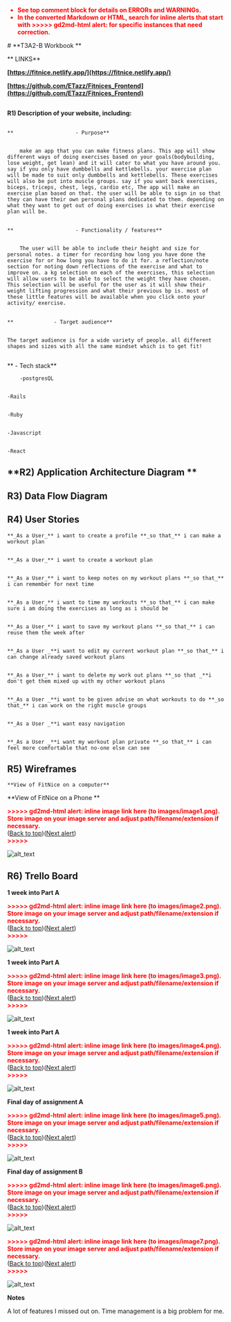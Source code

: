 
<ul style="color: red; font-weight: bold"><li>See top comment block for details on ERRORs and WARNINGs. <li>In the converted Markdown or HTML, search for inline alerts that start with >>>>>  gd2md-html alert:  for specific instances that need correction.</ul>
# **T3A2-B  Workbook **

**	LINKS**

**[https://fitnice.netlify.app/](https://fitnice.netlify.app/)**

**[https://github.com/ETazz/Fitnices_Frontend](https://github.com/ETazz/Fitnices_Frontend)**


## 
**R1)             Description of your website, including:**


## 
    **                    - Purpose**


    	make an app that you can make fitness plans. This app will show different ways of doing exercises based on your goals(bodybuilding, lose weight, get lean) and it will cater to what you have around you. say if you only have dumbbells and kettlebells. your exercise plan will be made to suit only dumbbells and kettlebells. These exercises will also be put into muscle groups. say if you want back exercises, biceps, triceps, chest, legs, cardio etc, The app will make an exercise plan based on that. the user will be able to sign in so that they can have their own personal plans dedicated to them. depending on what they want to get out of doing exercises is what their exercise plan will be. 


## 
    **                    - Functionality / features**


    	The user will be able to include their height and size for personal notes. a timer for recording how long you have done the exercise for or how long you have to do it for. a reflection/note section for noting down reflections of the exercise and what to improve on. a kg selection on each of the exercises, this selection will allow users to be able to select the weight they have chosen. This selection will be useful for the user as it will show their weight lifting progression and what their previous bp is. most of these little features will be available when you click onto your activity/ exercise.


## 
    **             - Target audience**


    The target audience is for a wide variety of people. all different shapes and sizes with all the same mindset which is to get fit!


## 
**             - Tech stack**


    	-postgresQL


    -Rails


    -Ruby


    -Javascript


    -React


## **R2)		Application Architecture Diagram		**


## **R3)		Data Flow Diagram**


## **R4)		User Stories**

	**_As a User_** i want to create a profile **_so that_** i can make a workout plan


    **_As a User_** i want to create a workout plan


    **_As a User_** i want to keep notes on my workout plans **_so that_** i can remember for next time


    **_As a User_** i want to time my workouts **_so that_** i can make sure i am doing the exercises as long as i should be


    **_As a User_** i want to save my workout plans **_so that_** i can reuse them the week after


    **_As a User _**i want to edit my current workout plan **_so that_** i can change already saved workout plans


    **_As a User_** i want to delete my work out plans **_so that _**i don't get them mixed up with my other workout plans


    **_As a User _**i want to be given advise on what workouts to do **_so that_** i can work on the right muscle groups


    **_As a User _**i want easy navigation


    **_As a User _**i want my workout plan private **_so that_** i can feel more comfortable that no-one else can see


## **R5)		Wireframes**

	

	**View of FitNice on a computer**


**View of FitNice on a Phone **



<p id="gdcalert1" ><span style="color: red; font-weight: bold">>>>>>  gd2md-html alert: inline image link here (to images/image1.png). Store image on your image server and adjust path/filename/extension if necessary. </span><br>(<a href="#">Back to top</a>)(<a href="#gdcalert2">Next alert</a>)<br><span style="color: red; font-weight: bold">>>>>> </span></p>


![alt_text](images/image1.png "image_tooltip")



## **R6)		Trello Board**

**1 week into Part A**



<p id="gdcalert2" ><span style="color: red; font-weight: bold">>>>>>  gd2md-html alert: inline image link here (to images/image2.png). Store image on your image server and adjust path/filename/extension if necessary. </span><br>(<a href="#">Back to top</a>)(<a href="#gdcalert3">Next alert</a>)<br><span style="color: red; font-weight: bold">>>>>> </span></p>


![alt_text](images/image2.png "image_tooltip")


**1 week into Part A**



<p id="gdcalert3" ><span style="color: red; font-weight: bold">>>>>>  gd2md-html alert: inline image link here (to images/image3.png). Store image on your image server and adjust path/filename/extension if necessary. </span><br>(<a href="#">Back to top</a>)(<a href="#gdcalert4">Next alert</a>)<br><span style="color: red; font-weight: bold">>>>>> </span></p>


![alt_text](images/image3.png "image_tooltip")


**1 week into Part A**



<p id="gdcalert4" ><span style="color: red; font-weight: bold">>>>>>  gd2md-html alert: inline image link here (to images/image4.png). Store image on your image server and adjust path/filename/extension if necessary. </span><br>(<a href="#">Back to top</a>)(<a href="#gdcalert5">Next alert</a>)<br><span style="color: red; font-weight: bold">>>>>> </span></p>


![alt_text](images/image4.png "image_tooltip")


**Final day of assignment A**



<p id="gdcalert5" ><span style="color: red; font-weight: bold">>>>>>  gd2md-html alert: inline image link here (to images/image5.png). Store image on your image server and adjust path/filename/extension if necessary. </span><br>(<a href="#">Back to top</a>)(<a href="#gdcalert6">Next alert</a>)<br><span style="color: red; font-weight: bold">>>>>> </span></p>


![alt_text](images/image5.png "image_tooltip")


**Final day of assignment B**



<p id="gdcalert6" ><span style="color: red; font-weight: bold">>>>>>  gd2md-html alert: inline image link here (to images/image6.png). Store image on your image server and adjust path/filename/extension if necessary. </span><br>(<a href="#">Back to top</a>)(<a href="#gdcalert7">Next alert</a>)<br><span style="color: red; font-weight: bold">>>>>> </span></p>


![alt_text](images/image6.png "image_tooltip")




<p id="gdcalert7" ><span style="color: red; font-weight: bold">>>>>>  gd2md-html alert: inline image link here (to images/image7.png). Store image on your image server and adjust path/filename/extension if necessary. </span><br>(<a href="#">Back to top</a>)(<a href="#gdcalert8">Next alert</a>)<br><span style="color: red; font-weight: bold">>>>>> </span></p>


![alt_text](images/image7.png "image_tooltip")


**Notes**

A lot of features I missed out on. Time management is a big problem for me. 
